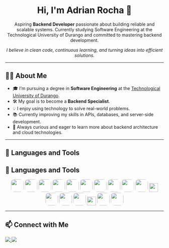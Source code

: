 <h1 align="center">Hi, I'm Adrian Rocha 👋</h1>

<p align="center">
  Aspiring <strong>Backend Developer</strong> passionate about building reliable and scalable systems.  
  Currently studying Software Engineering at the Technological University of Durango and committed to mastering backend development.
</p>

<p align="center">
  <em>I believe in clean code, continuous learning, and turning ideas into efficient solutions.</em>
</p>

---

## 👨‍💻 About Me

- 🎓 I’m pursuing a degree in **Software Engineering** at the <a href="https://utdurango.edu.mx/" target="_blank">Technological University of Durango</a>.
- 🛠️ My goal is to become a **Backend Specialist**.
- 💡 I enjoy using technology to solve real-world problems.
- 📚 Currently improving my skills in APIs, databases, and server-side development.
- 🚀 Always curious and eager to learn more about backend architecture and cloud technologies.

---

## 🧰 Languages and Tools

## 🧰 Languages and Tools

<p align="center">
  <!-- Lenguajes -->
  <img src="https://cdn.jsdelivr.net/gh/devicons/devicon/icons/javascript/javascript-original.svg" width="40" style="border-radius: 10px;"/>
  <img src="https://cdn.jsdelivr.net/gh/devicons/devicon/icons/typescript/typescript-original.svg" width="40" style="border-radius: 10px;"/>
  <img src="https://cdn.jsdelivr.net/gh/devicons/devicon/icons/python/python-original.svg" width="40" style="border-radius: 10px;"/>
  <img src="https://cdn.jsdelivr.net/gh/devicons/devicon/icons/html5/html5-original.svg" width="40" style="border-radius: 10px;"/>
  <img src="https://cdn.jsdelivr.net/gh/devicons/devicon/icons/css3/css3-original.svg" width="40" style="border-radius: 10px;"/>

  <!-- Frameworks y librerías -->
  <img src="https://cdn.jsdelivr.net/gh/devicons/devicon/icons/react/react-original.svg" width="40" style="border-radius: 10px;"/>
  <img src="https://cdn.jsdelivr.net/gh/devicons/devicon/icons/nodejs/nodejs-original.svg" width="40" style="border-radius: 10px;"/>
  <img src="https://cdn.jsdelivr.net/gh/devicons/devicon/icons/express/express-original.svg" width="40" style="border-radius: 10px; background-color: white;"/>
  <img src="https://cdn.jsdelivr.net/gh/devicons/devicon/icons/nextjs/nextjs-original.svg" width="40" style="border-radius: 10px; background-color: white;"/>
  <img src="https://cdn.jsdelivr.net/gh/devicons/devicon/icons/django/django-plain.svg" width="40" style="border-radius: 10px;"/>
  <img src="https://img.shields.io/badge/TailwindCSS-38B2AC?style=for-the-badge&logo=tailwind-css&logoColor=white" height="28"/>

  <!-- Herramientas -->
  <img src="https://cdn.jsdelivr.net/gh/devicons/devicon/icons/git/git-original.svg" width="40" style="border-radius: 10px;"/>
  <img src="https://cdn.jsdelivr.net/gh/devicons/devicon/icons/vscode/vscode-original.svg" width="40" style="border-radius: 10px;"/>
  <img src="https://cdn.jsdelivr.net/gh/devicons/devicon/icons/figma/figma-original.svg" width="40" style="border-radius: 10px;"/>
  <img src="https://img.shields.io/badge/ThunderClient-FF6C37?style=for-the-badge&logo=data:image/svg+xml;base64,PHN2ZyBmaWxsPSIjRkZGIiB3aWR0aD0iMzIiIGhlaWdodD0iMzIiIHZpZXdCb3g9IjAgMCAzMiAzMiI+PHBhdGggZD0iTTI2IDRIMTZjLTMuMyAwLTYgMi43LTYgNnYxNmMwIDMuMyAyLjcgNiA2IDZoMTBjMy4zIDAgNi0yLjcgNi02VjEwYzAtMy4zLTIuNy02LTYtNnoiLz48L3N2Zz4=" height="28"/>

  <!-- Bases de datos -->
  <img src="https://cdn.jsdelivr.net/gh/devicons/devicon/icons/mongodb/mongodb-original.svg" width="40" style="border-radius: 10px;"/>
  <img src="https://cdn.jsdelivr.net/gh/devicons/devicon/icons/postgresql/postgresql-original.svg" width="40" style="border-radius: 10px;"/>
</p>

---

## 📫 Connect with Me




<p>
 <a href="https://www.instagram.com/adrian_roc6?igsh=ZThzbDl2OWttZTV6&utm_source=qr" target="_blank">
    <img src="https://img.shields.io/badge/Instagram-pink?style=for-the-badge&logo=instagram" />
  </a>
  <a href="https://www.linkedin.com/in/adrian-rocha-169715318" target="_blank">
    <img src="https://img.shields.io/badge/LinkedIn-blue?style=for-the-badge&logo=linkedin" />
  </a>
